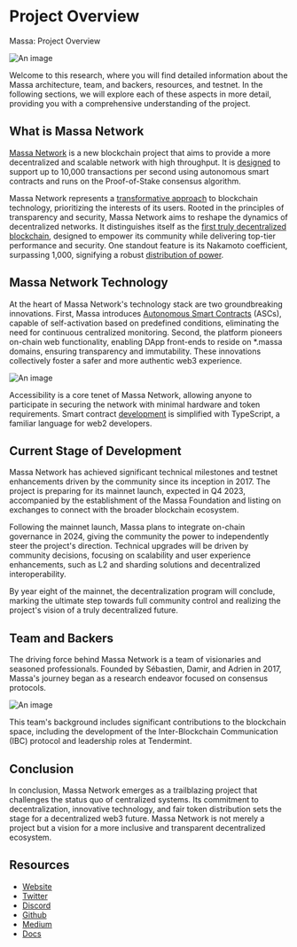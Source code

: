 # Project Overview

Massa: Project Overview

![An image](/massa-project-overview-hero.svg)

Welcome to this research, where you will find detailed information about the Massa architecture, team, and backers, resources, and testnet. In the following sections, we will explore each of these aspects in more detail, providing you with a comprehensive understanding of the project.

## What is Massa Network
[Massa Network](https://massa.net/) is a new blockchain project that aims to provide a more decentralized and scalable network with high throughput. It is [designed](https://massa.net/technology) to support up to 10,000 transactions per second using autonomous smart contracts and runs on the Proof-of-Stake consensus algorithm. 

Massa Network represents a [transformative approach](https://massa.net/vision) to blockchain technology, prioritizing the interests of its users. Rooted in the principles of transparency and security, Massa Network aims to reshape the dynamics of decentralized networks. It distinguishes itself as the [first truly decentralized blockchain](https://massalabs.medium.com/decentralization-is-non-negotiable-f9b180e05a04), designed to empower its community while delivering top-tier performance and security. One standout feature is its Nakamoto coefficient, surpassing 1,000, signifying a robust [distribution of power](https://twitter.com/MassaLabs/status/1686305919972306945).

## Massa Network Technology
At the heart of Massa Network's technology stack are two groundbreaking innovations. First, Massa introduces [Autonomous Smart Contracts](https://massa.net/autonomous-sc/) (ASCs), capable of self-activation based on predefined conditions, eliminating the need for continuous centralized monitoring. Second, the platform pioneers on-chain web functionality, enabling DApp front-ends to reside on *.massa domains, ensuring transparency and immutability. These innovations collectively foster a safer and more authentic web3 experience.

![An image](/massa-project-overview-network.webp)

Accessibility is a core tenet of Massa Network, allowing anyone to participate in securing the network with minimal hardware and token requirements. Smart contract [development](https://docs.massa.net/docs/build/home) is simplified with TypeScript, a familiar language for web2 developers.

## Current Stage of Development
Massa Network has achieved significant technical milestones and testnet enhancements driven by the community since its inception in 2017. The project is preparing for its mainnet launch, expected in Q4 2023, accompanied by the establishment of the Massa Foundation and listing on exchanges to connect with the broader blockchain ecosystem.

Following the mainnet launch, Massa plans to integrate on-chain governance in 2024, giving the community the power to independently steer the project's direction. Technical upgrades will be driven by community decisions, focusing on scalability and user experience enhancements, such as L2 and sharding solutions and decentralized interoperability.

By year eight of the mainnet, the decentralization program will conclude, marking the ultimate step towards full community control and realizing the project's vision of a truly decentralized future.

## Team and Backers
The driving force behind Massa Network is a team of visionaries and seasoned professionals. Founded by Sébastien, Damir, and Adrien in 2017, Massa's journey began as a research endeavor focused on consensus protocols. 

![An image](/massa-project-overview-team.webp)

This team's background includes significant contributions to the blockchain space, including the development of the Inter-Blockchain Communication (IBC) protocol and leadership roles at Tendermint.

## Conclusion
In conclusion, Massa Network emerges as a trailblazing project that challenges the status quo of centralized systems. Its commitment to decentralization, innovative technology, and fair token distribution sets the stage for a decentralized web3 future. Massa Network is not merely a project but a vision for a more inclusive and transparent decentralized ecosystem.

## Resources
* [Website](https://massa.net/)
* [Twitter](https://twitter.com/massalabs)
* [Discord](https://discord.gg/massa)
* [Github](https://github.com/massalabs/massa)
* [Medium](https://massalabs.medium.com/)
* [Docs](https://docs.massa.net/docs/build/home)
